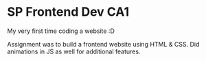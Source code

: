 # SP Frontend Dev CA1

My very first time coding a website :D 

Assignment was to build a frontend website using HTML & CSS. Did animations in JS as well for additional features.
